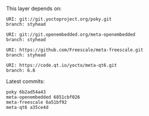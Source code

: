 This layer depends on:

    URI: git://git.yoctoproject.org/poky.git
    branch: styhead

    URI: git://git.openembedded.org/meta-openembedded
    branch: styhead

    URI: https://github.com/Freescale/meta-freescale.git
    branch: styhead

    URI: https://code.qt.io/yocto/meta-qt6.git
    branch: 6.8

Latest commits:

    poky 6b2ad54a43
    meta-openembedded 6851cbf026
    meta-freescale 6a51bf92
    meta-qt6 a35ce4d
